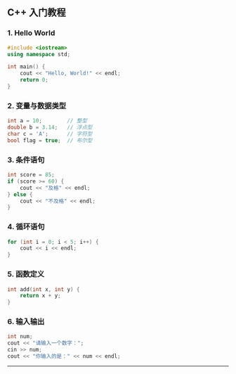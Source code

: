 ## C++ 入门教程

### 1. Hello World

```cpp
#include <iostream>
using namespace std;

int main() {
    cout << "Hello, World!" << endl;
    return 0;
}
```

### 2. 变量与数据类型

```cpp
int a = 10;        // 整型
double b = 3.14;   // 浮点型
char c = 'A';      // 字符型
bool flag = true;  // 布尔型
```

### 3. 条件语句

```cpp
int score = 85;
if (score >= 60) {
    cout << "及格" << endl;
} else {
    cout << "不及格" << endl;
}
```

### 4. 循环语句

```cpp
for (int i = 0; i < 5; i++) {
    cout << i << endl;
}
```

### 5. 函数定义

```cpp
int add(int x, int y) {
    return x + y;
}
```

### 6. 输入输出

```cpp
int num;
cout << "请输入一个数字：";
cin >> num;
cout << "你输入的是：" << num << endl;
```

---